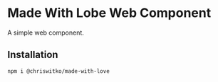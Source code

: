 # Made With Lobe Web Component

A simple web component.

## Installation

```bash
npm i @chriswitko/made-with-love
```
